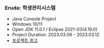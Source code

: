 ### Eruda: 학생관리시스템

* Java Console Project
* Windows 10/11
* Open JDK 11.0.1 / Eclipse 2021-03(4.19.0)
* Project Duration: 2023.03.06 - 2023.03.12
* [프로젝트 회고](https://velog.io/@unorthodox/1차-프로젝트-회고)
